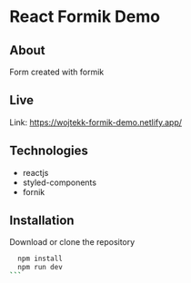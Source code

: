 # React Formik Demo

## About

Form created with formik

## Live

Link: https://wojtekk-formik-demo.netlify.app/

## Technologies

- reactjs
- styled-components
- fornik

## Installation

Download or clone the repository

````bash
  npm install
  npm run dev
```
````
